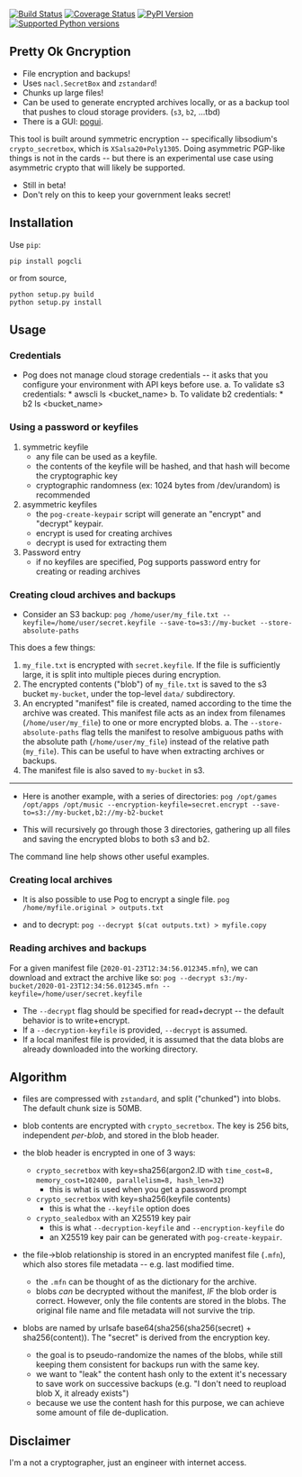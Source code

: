 [![Build Status](https://travis-ci.org/sz3/pog.svg?branch=master)](https://travis-ci.org/sz3/pog)
[![Coverage Status](https://coveralls.io/repos/github/sz3/pog/badge.svg?branch=master)](https://coveralls.io/github/sz3/pog?branch=master)
[![PyPI Version](https://img.shields.io/pypi/v/pogcli.svg)](https://pypi.python.org/pypi/pogcli)
[![Supported Python versions](https://img.shields.io/pypi/pyversions/pogcli.svg)](https://pypi.python.org/pypi/pogcli)

## Pretty Ok Gncryption

* File encryption and backups!
* Uses `nacl.SecretBox` and `zstandard`!
* Chunks up large files!
* Can be used to generate encrypted archives locally, or as a backup tool that pushes to cloud storage providers. (`s3`, `b2`, ...tbd)
* There is a GUI: [pogui](https://github.com/sz3/pogui).

This tool is built around symmetric encryption -- specifically libsodium's `crypto_secretbox`, which is `XSalsa20+Poly1305`. Doing asymmetric PGP-like things is not in the cards -- but there is an experimental use case using asymmetric crypto that will likely be supported.

* Still in beta!
* Don't rely on this to keep your government leaks secret!

## Installation

Use `pip`:
```
pip install pogcli
```

or from source,
```
python setup.py build
python setup.py install
```

## Usage

### Credentials
* Pog does not manage cloud storage credentials -- it asks that you configure your environment with API keys before use.
	a. To validate s3 credentials:
		* awscli ls <bucket_name>
	b. To validate b2 credentials:
		* b2 ls <bucket_name>

### Using a password or keyfiles
1. symmetric keyfile
	* any file can be used as a keyfile.
	* the contents of the keyfile will be hashed, and that hash will become the cryptographic key
	* cryptographic randomness (ex: 1024 bytes from /dev/urandom) is recommended
2. asymmetric keyfiles
	* the `pog-create-keypair` script will generate an "encrypt" and "decrypt" keypair.
	* encrypt is used for creating archives
	* decrypt is used for extracting them
3. Password entry
	* if no keyfiles are specified, Pog supports password entry for creating or reading archives

### Creating cloud archives and backups

* Consider an S3 backup:
`pog /home/user/my_file.txt --keyfile=/home/user/secret.keyfile --save-to=s3://my-bucket --store-absolute-paths`

This does a few things:
1. `my_file.txt` is encrypted with `secret.keyfile`. If the file is sufficiently large, it is split into multiple pieces during encryption.
2. The encrypted contents ("blob") of `my_file.txt` is saved to the s3 bucket `my-bucket`, under the top-level `data/` subdirectory.
3. An encrypted "manifest" file is created, named according to the time the archive was created. This manifest file acts as an index from filenames (`/home/user/my_file`) to one or more encrypted blobs.
   a. The `--store-absolute-paths` flag tells the manifest to resolve ambiguous paths with the absolute path (`/home/user/my_file`) instead of the relative path (`my_file`). This can be useful to have when extracting archives or backups.
4. The manifest file is also saved to `my-bucket` in s3.

----

* Here is another example, with a series of directories:
`pog /opt/games /opt/apps /opt/music --encryption-keyfile=secret.encrypt --save-to=s3://my-bucket,b2://my-b2-bucket`

* This will recursively go through those 3 directories, gathering up all files and saving the encrypted blobs to both s3 and b2.

The command line help shows other useful examples.

### Creating local archives

* It is also possible to use Pog to encrypt a single file.
`pog /home/myfile.original > outputs.txt`

* and to decrypt:
`pog --decrypt $(cat outputs.txt) > myfile.copy`

### Reading archives and backups

For a given manifest file (`2020-01-23T12:34:56.012345.mfn`), we can download and extract the archive like so:
`pog --decrypt s3:/my-bucket/2020-01-23T12:34:56.012345.mfn --keyfile=/home/user/secret.keyfile`

* The `--decrypt` flag should be specified for read+decrypt -- the default behavior is to write+encrypt.
* If a `--decryption-keyfile` is provided, `--decrypt` is assumed.
* If a local manifest file is provided, it is assumed that the data blobs are already downloaded into the working directory.

## Algorithm

* files are compressed with `zstandard`, and split ("chunked") into blobs. The default chunk size is 50MB.

* blob contents are encrypted with `crypto_secretbox`. The key is 256 bits, independent *per-blob*, and stored in the blob header.

* the blob header is encrypted in one of 3 ways:
	* `crypto_secretbox` with key=sha256(argon2.ID with `time_cost=8, memory_cost=102400, parallelism=8, hash_len=32`)
		* this is what is used when you get a password prompt
	* `crypto_secretbox` with key=sha256(keyfile contents)
		* this is what the `--keyfile` option does
	* `crypto_sealedbox` with an X25519 key pair
		* this is what `--decryption-keyfile` and `--encryption-keyfile` do
		* an X25519 key pair can be generated with `pog-create-keypair`.

* the file->blob relationship is stored in an encrypted manifest file (`.mfn`), which also stores file metadata -- e.g. last modified time.
	* the `.mfn` can be thought of as the dictionary for the archive.
	* blobs *can* be decrypted without the manifest, *IF* the blob order is correct. However, only the file contents are stored in the blobs. The original file name and file metadata will not survive the trip.

* blobs are named by urlsafe base64(sha256(sha256(secret) + sha256(content)). The "secret" is derived from the encryption key.
	* the goal is to pseudo-randomize the names of the blobs, while still keeping them consistent for backups run with the same key.
	* we want to "leak" the content hash only to the extent it's necessary to save work on successive backups (e.g. "I don't need to reupload blob X, it already exists")
	* because we use the content hash for this purpose, we can achieve some amount of file de-duplication.

## Disclaimer

I'm a not a cryptographer, just an engineer with internet access.

